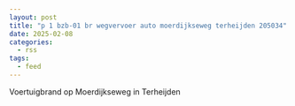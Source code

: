 ```yaml
---
layout: post
title: "p 1 bzb-01 br wegvervoer auto moerdijkseweg terheijden 205034"
date: 2025-02-08
categories: 
  - rss
tags: 
  - feed
---
```


Voertuigbrand op Moerdijkseweg in Terheijden
